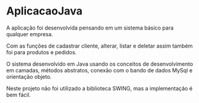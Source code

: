 # AplicacaoJava
A aplicação foi desenvolvida pensando em um sistema básico para qualquer empresa. 

Com as funções de cadastrar cliente, alterar, listar e deletar assim também foi para produtos e pedidos.

O sistema desenvolvido em Java usando os conceitos de desenvolvimento em camadas, métodos abstratos, conexão com o bando de dados MySql e orientação objeto. 

Neste projeto não foi utilizado a biblioteca SWING, mas a implementação é bem fácil.
